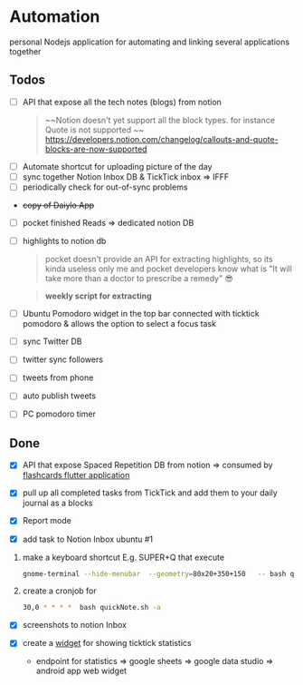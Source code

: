 # Automation

personal Nodejs application for automating and linking several applications together

## Todos

- [ ] API that expose all the tech notes (blogs) from notion
  > ~~Notion doesn't yet support all the block types. for instance Quote is not supported  ~~
  > https://developers.notion.com/changelog/callouts-and-quote-blocks-are-now-supported
- [ ]  Automate shortcut for uploading picture of the day
- [ ]  sync together Notion Inbox DB & TickTick inbox ⇒ IFFF
  - [ ]  periodically check for out-of-sync problems
- ~~copy of Daiylo App~~
- [ ]  pocket finished Reads ⇒ dedicated notion DB
- [ ] highlights to notion db
  > pocket doesn't provide an API for extracting highlights, so its kinda useless 
  > only me and pocket developers know what is "It will take more than a doctor to prescribe a remedy" 😎
  
  > **weekly script for extracting**
  
- [ ] Ubuntu Pomodoro widget in the top bar connected with ticktick pomodoro & allows the option to select a focus task 
- [ ]  sync Twitter DB
  - [ ]  twitter sync followers
  - [ ]  tweets from phone
  - [ ]  auto publish tweets
- [ ]  PC pomodoro timer

## Done

- [X] API that expose Spaced Repetition DB from notion => consumed by [flashcards flutter application](https://github.com/nabildroid/flashcards)

- [x]  pull up all completed tasks from TickTick and add them to your daily journal as a blocks

- [X]  Report mode

- [x]  add task to Notion Inbox ubuntu #1
  1. make a keyboard shortcut E.g. SUPER+Q that execute

      ```bash
      gnome-terminal --hide-menubar  --geometry=80x20+350+150   -- bash quickNote.sh
      ```

  2. create a cronjob for

      ```bash
      30,0 * * * *  bash quickNote.sh -a
      ```


- [x]  screenshots to notion Inbox

- [x] create a [widget](https://datastudio.google.com/embed/reporting/d58d54aa-5a25-4392-bdaf-b80d3e3f45b7/page/tfcbC) for showing ticktick statistics
  - endpoint for statistics => google sheets => google data studio => android app web widget
